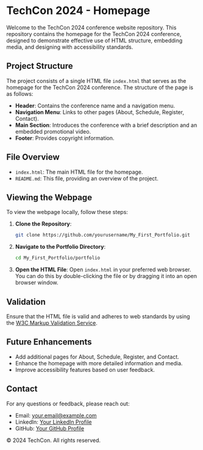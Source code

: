 # TechCon 2024 - Homepage

Welcome to the TechCon 2024 conference website repository. This repository contains the homepage for the TechCon 2024 conference, designed to demonstrate effective use of HTML structure, embedding media, and designing with accessibility standards.

## Project Structure

The project consists of a single HTML file `index.html` that serves as the homepage for the TechCon 2024 conference. The structure of the page is as follows:

- **Header**: Contains the conference name and a navigation menu.
- **Navigation Menu**: Links to other pages (About, Schedule, Register, Contact).
- **Main Section**: Introduces the conference with a brief description and an embedded promotional video.
- **Footer**: Provides copyright information.

## File Overview

- `index.html`: The main HTML file for the homepage.
- `README.md`: This file, providing an overview of the project.

## Viewing the Webpage

To view the webpage locally, follow these steps:

1. **Clone the Repository**:
    ```bash
    git clone https://github.com/yourusername/My_First_Portfolio.git
    ```

2. **Navigate to the Portfolio Directory**:
    ```bash
    cd My_First_Portfolio/portfolio
    ```

3. **Open the HTML File**:
    Open `index.html` in your preferred web browser. You can do this by double-clicking the file or by dragging it into an open browser window.

## Validation

Ensure that the HTML file is valid and adheres to web standards by using the [W3C Markup Validation Service](https://validator.w3.org/).

## Future Enhancements

- Add additional pages for About, Schedule, Register, and Contact.
- Enhance the homepage with more detailed information and media.
- Improve accessibility features based on user feedback.

## Contact

For any questions or feedback, please reach out:

- Email: [your.email@example.com](mailto:your.email@example.com)
- LinkedIn: [Your LinkedIn Profile](https://www.linkedin.com/in/yourprofile)
- GitHub: [Your GitHub Profile](https://github.com/yourusername)

&copy; 2024 TechCon. All rights reserved.
